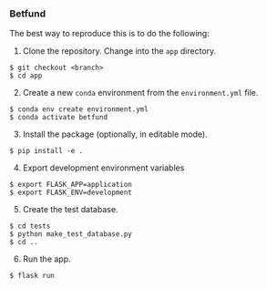 ### Betfund

The best way to reproduce this is to do the following:

1. Clone the repository. Change into the `app` directory.

```
$ git checkout <branch>
$ cd app
```


2. Create a new `conda` environment from the `environment.yml` file.

```
$ conda env create environment.yml
$ conda activate betfund
```

3. Install the package (optionally, in editable mode).

```
$ pip install -e .
```

4. Export development environment variables

```
$ export FLASK_APP=application
$ export FLASK_ENV=development
```

5. Create the test database.

```
$ cd tests
$ python make_test_database.py
$ cd ..
```

6. Run the app.

```
$ flask run
```
